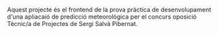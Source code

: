 Aquest projecte és el frontend de la prova pràctica de desenvolupament d'una apliacaió de predicció meteorològica per el concurs oposició Tècnic/a de Projectes de Sergi Salvà Pibernat.
